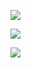 [![](https://readme-typing-svg.herokuapp.com?color=ff0000lines=Hi!+I+am+mabter)](https://git.io/typing-svg) 

[![](https://readme-typing-svg.herokuapp.com?color=%2336BCF7&lines=I'm+learning+html,css,python)](https://git.io/typing-svg) 

![](https://github-profile-summary-cards.vercel.app/api/cards/profile-details?username=Mabter&theme=solarized_dark)
<!---
Mabter/Mabter is a ✨ special ✨ repository because its `README.md` (this file) appears on your GitHub profile.
You can click the Preview link to take a look at your changes.
--->
